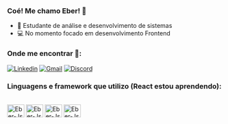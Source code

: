 ### Coé! Me chamo Eber! 💯
- 📘 Estudante de análise e desenvolvimento de sistemas
- 💻 No momento focado em desenvolvimento Frontend
### Onde me encontrar 📲:

[![Linkedin](https://img.shields.io/badge/LinkedIn-0077B5?style=for-the-badge&logo=linkedin&logoColor=white)](https://www.linkedin.com/in/ebmrchtt/)
[![Gmail](https://img.shields.io/badge/Gmail-D14836?style=for-the-badge&logo=gmail&logoColor=white)](mailto:eberjr085@gmail.com)
[![Discord](https://img.shields.io/badge/Discord-5865F2?style=for-the-badge&logo=discord&logoColor=white)](https://discord.com/invite/326531000727502850)

### Linguagens e framework que utilizo (React estou aprendendo):
<div style="display: inline_block"><br>
  <img align="center" alt="Eber-Js" height="30" width="40" src="https://cdn.jsdelivr.net/gh/devicons/devicon/icons/html5/html5-original.svg"/>
  <img align="center" alt="Eber-Js" height="30" width="40" src="https://cdn.jsdelivr.net/gh/devicons/devicon/icons/css3/css3-original.svg"/>
  <img align="center" alt="Eber-Js" height="30" width="40" src="https://cdn.jsdelivr.net/gh/devicons/devicon/icons/javascript/javascript-original.svg"/>
  <img align="center" alt="Eber-Js" height="30" width="40" src="https://cdn.jsdelivr.net/gh/devicons/devicon/icons/react/react-original.svg"/>
</div>
